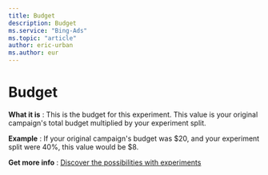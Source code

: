 ```yaml
---
title: Budget
description: Budget
ms.service: "Bing-Ads"
ms.topic: "article"
author: eric-urban
ms.author: eur
---
```


# Budget

**What it is** : This is the budget for this experiment. This value is your original campaign's total budget multiplied by your experiment split.

**Example** : If your original campaign's budget was $20, and your experiment split were 40%, this value would be $8.

**Get more info** : [Discover the possibilities with experiments](../hlp_BA_CONC_Experiments_About.md)


